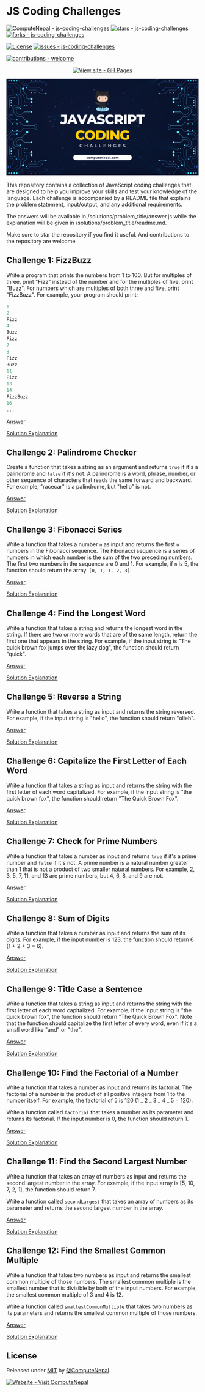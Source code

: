 # JS Coding Challenges

[![ComputeNepal - js-coding-challenges](https://img.shields.io/static/v1?label=ComputeNepal&message=js-coding-challenges&color=blue&logo=github)](https://github.com/ComputeNepal/js-coding-challenges "Go to GitHub repo")
[![stars - js-coding-challenges](https://img.shields.io/github/stars/ComputeNepal/js-coding-challenges?style=social)](https://github.com/ComputeNepal/js-coding-challenges)
[![forks - js-coding-challenges](https://img.shields.io/github/forks/ComputeNepal/js-coding-challenges?style=social)](https://github.com/ComputeNepal/js-coding-challenges)

[![License](https://img.shields.io/badge/License-MIT-blue)](#license)
[![issues - js-coding-challenges](https://img.shields.io/github/issues/ComputeNepal/js-coding-challenges)](https://github.com/ComputeNepal/js-coding-challenges/issues)

[![contributions - welcome](https://img.shields.io/badge/contributions-welcome-blue)](/CONTRIBUTING.md "Go to contributions doc")

<div align="center">

[![View site - GH Pages](https://img.shields.io/badge/View_site-GH_Pages-2ea44f?style=for-the-badge)](https://computenepal.github.io/js-coding-challenges/)

</div>

![js-coding-challenges](./assets/js-coding-challenges.png)

This repository contains a collection of JavaScript coding challenges that are designed to help you improve your skills and test your knowledge of the language. Each challenge is accompanied by a README file that explains the problem statement, input/output, and any additional requirements.

The answers will be available in /solutions/problem_title/answer.js while the explanation will be given in /solutions/problem_title/readme.md.

Make sure to star the repository if you find it useful. And contributions to the repository are welcome.

## Challenge 1: FizzBuzz

Write a program that prints the numbers from 1 to 100. But for multiples of three, print "Fizz" instead of the number and for the multiples of five, print "Buzz". For numbers which are multiples of both three and five, print "FizzBuzz". For example, your program should print:

```javascript
1
2
Fizz
4
Buzz
Fizz
7
8
Fizz
Buzz
11
Fizz
13
14
FizzBuzz
16
...
```

[Answer](./solutions/ch_1_FizzBuzz/answer.js)

[Solution Explanation](./solutions/ch_1_FizzBuzz/readme.md)

## Challenge 2: Palindrome Checker

Create a function that takes a string as an argument and returns `true` if it's a palindrome and `false` if it's not. A palindrome is a word, phrase, number, or other sequence of characters that reads the same forward and backward. For example, "racecar" is a palindrome, but "hello" is not.

[Answer](./solutions/ch_2_Palindrome_Checker/answer.js)

[Solution Explanation](./solutions/ch_2_Palindrome_Checker/readme.md)

## Challenge 3: Fibonacci Series

Write a function that takes a number `n` as input and returns the first `n` numbers in the Fibonacci sequence. The Fibonacci sequence is a series of numbers in which each number is the sum of the two preceding numbers. The first two numbers in the sequence are 0 and 1. For example, if `n` is 5, the function should return the array` [0, 1, 1, 2, 3]`.

[Answer](./solutions/ch_3_Fibonacci_Series/answer.js)

[Solution Explanation](./solutions/ch_3_Fibonacci_Series/readme.md)

## Challenge 4: Find the Longest Word

Write a function that takes a string and returns the longest word in the string. If there are two or more words that are of the same length, return the first one that appears in the string. For example, if the input string is "The quick brown fox jumps over the lazy dog", the function should return "quick".

[Answer](./solutions/ch_4_Longest_Word/answer.js)

[Solution Explanation](./solutions/ch_4_Longest_Word/readme.md)

## Challenge 5: Reverse a String

Write a function that takes a string as input and returns the string reversed. For example, if the input string is "hello", the function should return "olleh".

[Answer](./solutions/ch_5_Reverse_String/answer.js)

[Solution Explanation](./solutions/ch_5_Reverse_String/readme.md)

## Challenge 6: Capitalize the First Letter of Each Word

Write a function that takes a string as input and returns the string with the first letter of each word capitalized. For example, if the input string is "the quick brown fox", the function should return "The Quick Brown Fox".

[Answer](./solutions/ch_6_Capitalize_First_Letter_of_Word/answer.js)

[Solution Explanation](./solutions/ch_6_Capitalize_First_Letter_of_Word/readme.md)

## Challenge 7: Check for Prime Numbers

Write a function that takes a number as input and returns `true` if it's a prime number and `false` if it's not. A prime number is a natural number greater than 1 that is not a product of two smaller natural numbers. For example, 2, 3, 5, 7, 11, and 13 are prime numbers, but 4, 6, 8, and 9 are not.

[Answer](./solutions/ch_7_Prime_Numbers/answer.js)

[Solution Explanation](./solutions/ch_7_Prime_Numbers/readme.md)

## Challenge 8: Sum of Digits

Write a function that takes a number as input and returns the sum of its digits. For example, if the input number is 123, the function should return 6 (1 + 2 + 3 = 6).

[Answer](./solutions/ch_8_Sum_of_Digits/answer.js)

[Solution Explanation](./solutions/ch_8_Sum_of_Digits/readme.md)

## Challenge 9: Title Case a Sentence

Write a function that takes a string as input and returns the string with the first letter of each word capitalized. For example, if the input string is "the quick brown fox", the function should return "The Quick Brown Fox". Note that the function should capitalize the first letter of every word, even if it's a small word like "and" or "the".

[Answer](./solutions/ch_9_Title_Case_Sentence/answer.js)

[Solution Explanation](./solutions/ch_9_Title_Case_Sentence/readme.md)

## Challenge 10: Find the Factorial of a Number

Write a function that takes a number as input and returns its factorial. The factorial of a number is the product of all positive integers from 1 to the number itself. For example, the factorial of 5 is 120 (1 _ 2 _ 3 _ 4 _ 5 = 120).

Write a function called `factorial` that takes a number as its parameter and returns its factorial. If the input number is 0, the function should return 1.

[Answer](./solutions/ch_10_Factorial_of_Number/answer.js)

[Solution Explanation](./solutions/ch_10_Factorial_of_Number/readme.md)

## Challenge 11: Find the Second Largest Number

Write a function that takes an array of numbers as input and returns the second largest number in the array. For example, if the input array is [5, 10, 7, 2, 1], the function should return 7.

Write a function called `secondLargest` that takes an array of numbers as its parameter and returns the second largest number in the array.

[Answer](./solutions/ch_11_Second_Largest_Number/answer.js)

[Solution Explanation](./solutions/ch_11_Second_Largest_Number/readme.md)

## Challenge 12: Find the Smallest Common Multiple

Write a function that takes two numbers as input and returns the smallest common multiple of those numbers. The smallest common multiple is the smallest number that is divisible by both of the input numbers. For example, the smallest common multiple of 3 and 4 is 12.

Write a function called `smallestCommonMultiple` that takes two numbers as its parameters and returns the smallest common multiple of those numbers.

[Answer](./solutions/ch_12_Smallest_Common_Multiple/answer.js)

[Solution Explanation](./solutions/ch_12_Smallest_Common_Multiple/readme.md)

<!-- Add new challenges before this comment -->

## License

Released under [MIT](/LICENSE) by [@ComputeNepal](https://github.com/ComputeNepal).

[![Website - Visit ComputeNepal](https://img.shields.io/static/v1?label=Website&message=Visit+ComputeNepal&color=2ea44f&logo=RSS)](https://computenepal.com)
